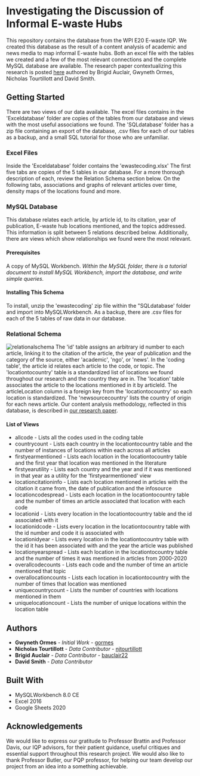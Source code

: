 # Investigating the Discussion of Informal E-waste Hubs
This repository contains the database from the WPI E20 E-waste IQP. We created this database as the result of a content analysis of academic and news media to map informal E-waste hubs. Both an excel file with the tables we created and a few of the most relevant connections and the complete MySQL database are available. The research paper contextualizing this research is posted [here](https://web.wpi.edu/Pubs/E-project/browse/iqp_by_author/all.html) authored by Brigid Auclair, Gwyneth Ormes, Nicholas Tourtillott and David Smith.

## Getting Started
There are two views of our data available. The excel files contains in the \'Exceldatabase\' folder are copies of the tables from our database and views with the most useful associations we found. The \'SQLdatabase\' folder has a zip file containing an export of the database, .csv files for each of our tables as a backup, and a small SQL tutorial for those who are unfamiliar.

### Excel Files
Inside the \'Exceldatabase\' folder contains the \'ewastecoding.xlsx\' The first five tabs are copies of the 5 tables in our database. For a more thorough description of each, review the Relation Schema section below. On the following tabs, associations and graphs of relevant articles over time, density maps of the locations found and more.

### MySQL Database 
This database relates each article, by article id, to its citation, year of publication, E-waste hub locations mentioned, and the topics addressed. This information is split between 5 relations described below. Additionally, there are views which show relationships we found were the most relevant.

#### Prerequisites
A copy of MySQL Workbench. 
*Within the MySQL folder, there is a tutorial document to install MySQL Workbench, import the database, and write simple queries.*

#### Installing This Schema 
To install, unzip the \'ewastecoding\' zip file within the \"SQLdatabase\' folder and import into MySQLWorkbench.
As a backup, there are .csv files for each of the 5 tables of raw data in our database.

### Relational Schema
![relationalschema](https://i.imgur.com/X4i1Kex.jpg)
The \'id\' table assigns an arbitrary id number to each article, linking it to the citation of the article, the year of publication and the category of the source, either \'academic\', \'ngo\', or \'news\'. In the \'coding table\', the article id relates each article to the code, or topic. The \'locationtocountry\' table is a standardized list of locations we found throughout our research and the country they are in. The \'location\' table associates the article to the locations mentioned in it by articleId. The articleLocation column is a foreign key from the \'locationtocountry\' so each location is standardized. The \'newsourcecountry\' lists the country of origin for each news article. Our content analysis methodology, reflected in this database, is described in [our research paper](https://web.wpi.edu/Pubs/E-project/browse/iqp_by_author/all.html).

#### List of Views
* allcode - Lists all the codes used in the coding table 
* countrycount - Lists each country in the locationtocountry table and the number of instances of locations within each across all articles
* firstyearmentioned - Lists each location in the locationtocountry table and the first year that location was mentioned in the literature
* firstyearutility - Lists each country and the year and if it was mentioned in that year as a utility for the 'firstyearmentioned' view
* locationcitationinfo - Lists each location mentioned in articles with the citation it came from, the date of publication and the infosource
* locationcodespread - Lists each location in the locationtocountry table and the number of times an article associated that location with each code
* locationid - Lists every location in the locationtocountry table and the id associated with it
* locationidcode - Lists every location in the locationtocountry table with the id number and code it is associated with
* locationidyear - Lists every location in the locationtocountry table with the id it has been associated with and the year the article was published
* locationyearspread - Lists each location in the locationtocountry table and the number of times it was mentioned in articles from 2000-2020
* overallcodecounts - Lists each code and the number of time an article mentioned that topic
* overallocationcounts - Lists each location in locationtocountry with the number of times that location was mentioned
* uniquecountrycount - Lists the number of countries with locations mentioned in them
* uniquelocationcount - Lists the number of unique locations within the location table

## Authors
* **Gwyneth Ormes** - *Initial Work* - [gormes](https://github.com/gormes)
* **Nicholas Tourtillott** - *Data Contributor* - [njtourtillott](https://github.com/njtourtillott)
* **Brigid Auclair** - *Data Contributor* - [bauclair22](https://github.com/bauclair22)
* **David Smith** - *Data Contributor*

## Built With
* MySQLWorkbench 8.0 CE
* Excel 2016
* Google Sheets 2020

## Acknowledgements
We would like to express our gratitude to Professor Brattin and Professor Davis, our IQP advisors, for their patient guidance, useful critiques and essential support throughout this research project. We would also like to thank Professor Butler, our PQP professor, for helping our team develop our project from an idea into a something achievable.
